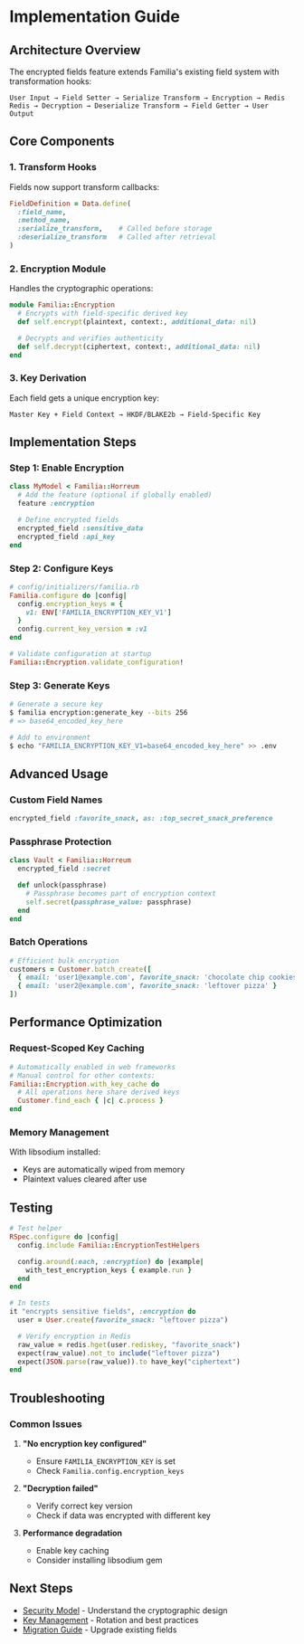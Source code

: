 # Implementation Guide

## Architecture Overview

The encrypted fields feature extends Familia's existing field system with transformation hooks:

```
User Input → Field Setter → Serialize Transform → Encryption → Redis
Redis → Decryption → Deserialize Transform → Field Getter → User Output
```

## Core Components

### 1. Transform Hooks

Fields now support transform callbacks:

```ruby
FieldDefinition = Data.define(
  :field_name,
  :method_name,
  :serialize_transform,    # Called before storage
  :deserialize_transform   # Called after retrieval
)
```

### 2. Encryption Module

Handles the cryptographic operations:

```ruby
module Familia::Encryption
  # Encrypts with field-specific derived key
  def self.encrypt(plaintext, context:, additional_data: nil)

  # Decrypts and verifies authenticity
  def self.decrypt(ciphertext, context:, additional_data: nil)
end
```

### 3. Key Derivation

Each field gets a unique encryption key:

```
Master Key + Field Context → HKDF/BLAKE2b → Field-Specific Key
```

## Implementation Steps

### Step 1: Enable Encryption

```ruby
class MyModel < Familia::Horreum
  # Add the feature (optional if globally enabled)
  feature :encryption

  # Define encrypted fields
  encrypted_field :sensitive_data
  encrypted_field :api_key
end
```

### Step 2: Configure Keys

```ruby
# config/initializers/familia.rb
Familia.configure do |config|
  config.encryption_keys = {
    v1: ENV['FAMILIA_ENCRYPTION_KEY_V1']
  }
  config.current_key_version = :v1
end

# Validate configuration at startup
Familia::Encryption.validate_configuration!
```

### Step 3: Generate Keys

```bash
# Generate a secure key
$ familia encryption:generate_key --bits 256
# => base64_encoded_key_here

# Add to environment
$ echo "FAMILIA_ENCRYPTION_KEY_V1=base64_encoded_key_here" >> .env
```

## Advanced Usage

### Custom Field Names

```ruby
encrypted_field :favorite_snack, as: :top_secret_snack_preference
```

### Passphrase Protection

```ruby
class Vault < Familia::Horreum
  encrypted_field :secret

  def unlock(passphrase)
    # Passphrase becomes part of encryption context
    self.secret(passphrase_value: passphrase)
  end
end
```

### Batch Operations

```ruby
# Efficient bulk encryption
customers = Customer.batch_create([
  { email: 'user1@example.com', favorite_snack: 'chocolate chip cookies' },
  { email: 'user2@example.com', favorite_snack: 'leftover pizza' }
])
```

## Performance Optimization

### Request-Scoped Key Caching

```ruby
# Automatically enabled in web frameworks
# Manual control for other contexts:
Familia::Encryption.with_key_cache do
  # All operations here share derived keys
  Customer.find_each { |c| c.process }
end
```

### Memory Management

With libsodium installed:
- Keys are automatically wiped from memory
- Plaintext values cleared after use

## Testing

```ruby
# Test helper
RSpec.configure do |config|
  config.include Familia::EncryptionTestHelpers

  config.around(:each, :encryption) do |example|
    with_test_encryption_keys { example.run }
  end
end

# In tests
it "encrypts sensitive fields", :encryption do
  user = User.create(favorite_snack: "leftover pizza")

  # Verify encryption in Redis
  raw_value = redis.hget(user.rediskey, "favorite_snack")
  expect(raw_value).not_to include("leftover pizza")
  expect(JSON.parse(raw_value)).to have_key("ciphertext")
end
```

## Troubleshooting

### Common Issues

1. **"No encryption key configured"**
   - Ensure `FAMILIA_ENCRYPTION_KEY` is set
   - Check `Familia.config.encryption_keys`

2. **"Decryption failed"**
   - Verify correct key version
   - Check if data was encrypted with different key

3. **Performance degradation**
   - Enable key caching
   - Consider installing libsodium gem

## Next Steps

- [Security Model](Security-Model) - Understand the cryptographic design
- [Key Management](Key-Management) - Rotation and best practices
- [Migration Guide](Migration-Guide) - Upgrade existing fields
